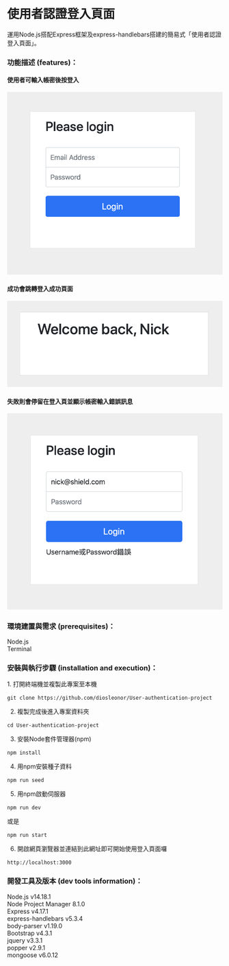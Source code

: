 <h1>使用者認證登入頁面</h1>

運用Node.js搭配Express框架及express-handlebars搭建的簡易式「使用者認證登入頁面」。

<h3>功能描述 (features)：</h3>
    <h4>使用者可輸入帳密後按登入</h4>
       <p><img src="./pics/A10-使用者驗證-首頁.png" alt="index"/></p>
    <h4>成功會跳轉登入成功頁面</h4>
       <p><img src="./pics/A10-使用者驗證-成功.png" alt="loginsuccess"/></p>
    <h4>失敗則會停留在登入頁並顯示帳密輸入錯誤訊息</h4>
       <p><img src="./pics/A10-使用者驗證-失敗.png" alt="loginfail"/></p>

<h3>環境建置與需求 (prerequisites)：</h3>
  Node.js<br> 
  Terminal
  
<h3>安裝與執行步驟 (installation and execution)：</h3>
  1. 打開終端機並複製此專案至本機
  <pre><code>git clone https://github.com/diosleonor/User-authentication-project</code></pre>
  
  2. 複製完成後進入專案資料夾
  <pre><code>cd User-authentication-project</code></pre>
  
  3. 安裝Node套件管理器(npm)
  <pre><code>npm install</code></pre>
  
  4. 用npm安裝種子資料
  <pre><code>npm run seed</code></pre>

  5. 用npm啟動伺服器
  <pre><code>npm run dev</code></pre>
  或是
  <pre><code>npm run start</code></pre>

  6. 開啟網頁瀏覽器並連結到此網址即可開始使用登入頁面囉
   <pre><code>http://localhost:3000</code></pre>
  
<h3>開發工具及版本 (dev tools information)：</h3>
  Node.js v14.18.1<br> 
  Node Project Manager 8.1.0<br> 
  Express v4.17.1<br> 
  express-handlebars v5.3.4<br> 
  body-parser v1.19.0<br>
  Bootstrap v4.3.1<br> 
  jquery v3.3.1<br> 
  popper v2.9.1<br> 
  mongoose v6.0.12<br>


